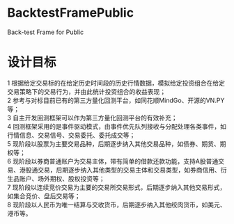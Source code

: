 # BacktestFramePublic
Back-test Frame for Public

# 设计目标
1	根据给定交易标的在给定历史时间段的历史行情数据，模拟给定投资组合在给定交易策略下的交易行为，并由此统计投资组合的收益表现；  
2	参考与对标目前已有的第三方量化回测平台，如同花顺MindGo、开源的VN.PY等；  
3	自主开发回测框架可以作为第三方量化回测平台的有效补充；  
4	回测框架采用的是事件驱动模式，由事件优先队列接收与分配处理各类事件，如行情信息、交易信号、交易委托、委托成交等；  
5	现阶段以股票为主要交易品种，后期逐步纳入其他交易品种，如债券、期货、期权等；  
6	现阶段以券商普通账户为交易主体，带有简单的借款还款功能，支持A股普通交易、港股通交易，后期逐步纳入其他类型的交易主体和交易类型，如券商信用、衍生品账户、场外期权、股权投资等；  
7	现阶段以连续竞价交易为主要的交易所交易形式，后期逐步纳入其他交易形式，如集合竞价、盘后交易等；  
8	现阶段以人民币为唯一结算与交收货币，后期逐步纳入其他绞肉货币，如美元、港币等。